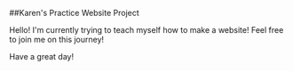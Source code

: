 ##Karen's Practice Website Project

Hello! I'm currently trying to teach myself how to make a website! Feel free to join me on this journey!

Have a great day!
